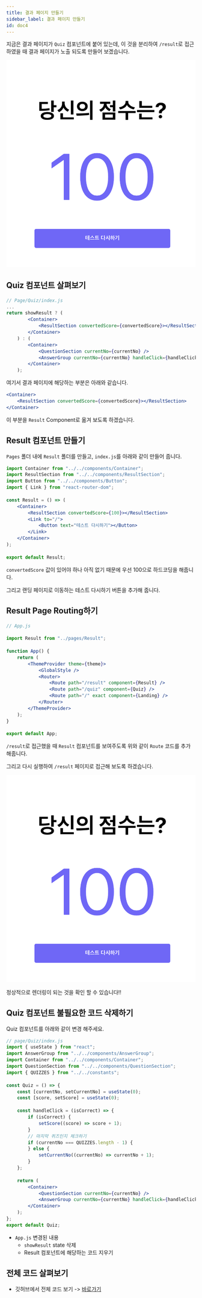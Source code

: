 ```yaml
---
title: 결과 페이지 만들기
sidebar_label: 결과 페이지 만들기
id: doc4
---
```


지금은 결과 페이지가 `Quiz` 컴포넌트에 붙어 있는데, 이 것을 분리하여 `/result`로 접근하였을 때 결과 페이지가 노출 되도록 만들어 보겠습니다.

![4-7.png](assets/4-7.png)

## Quiz 컴포넌트 살펴보기

```jsx
// Page/Quiz/index.js
...
return showResult ? (
		<Container>
			<ResultSection convertedScore={convertedScore}></ResultSection>
		</Container>
	) : (
		<Container>
			<QuestionSection currentNo={currentNo} />
			<AnswerGroup currentNo={currentNo} handleClick={handleClick} />
		</Container>
	);
```

여기서 결과 페이지에 해당하는 부분은 아래와 같습니다.

```jsx
<Container>
	<ResultSection convertedScore={convertedScore}></ResultSection>
</Container>
```

이 부분을 `Result` Component로 옮겨 보도록 하겠습니다.

## Result 컴포넌트 만들기

`Pages` 폴더 내에 `Result` 폴더를 만들고, `index.js`를 아래와 같이 만들어 줍니다.

```jsx
import Container from "../../components/Container";
import ResultSection from "../../components/ResultSection";
import Button from "../../components/Button";
import { Link } from "react-router-dom";

const Result = () => (
	<Container>
		<ResultSection convertedScore={100}></ResultSection>
		<Link to="/">
			<Button text="테스트 다시하기"></Button>
		</Link>
	</Container>
);

export default Result;
```

`convertedScore` 값이 있어야 하나 아직 없기 때문에 우선 100으로 하드코딩을 해줍니다.

그리고 랜딩 페이지로 이동하는 테스트 다시하기 버튼을 추가해 줍니다.

## Result Page Routing하기

```jsx
// App.js

import Result from "../pages/Result";

function App() {
	return (
		<ThemeProvider theme={theme}>
			<GlobalStyle />
			<Router>
				<Route path="/result" component={Result} />
				<Route path="/quiz" component={Quiz} />
				<Route path="/" exact component={Landing} />
			</Router>
		</ThemeProvider>
	);
}

export default App;
```

`/result`로 접근했을 때 `Result` 컴포넌트를 보여주도록 위와 같이 `Route` 코드를 추가 해줍니다.

그리고 다시 실행하여 `/result` 페이지로 접근해 보도록 하겠습니다.

![4-7.png](assets/4-7.png)

정상적으로 렌더링이 되는 것을 확인 할 수 있습니다!!

## Quiz 컴포넌트 불필요한 코드 삭제하기

Quiz 컴포넌트를 아래와 같이 변경 해주세요.

```jsx
// page/Quiz/index.js
import { useState } from "react";
import AnswerGroup from "../../components/AnswerGroup";
import Container from "../../components/Container";
import QuestionSection from "../../components/QuestionSection";
import { QUIZZES } from "../../constants";

const Quiz = () => {
	const [currentNo, setCurrentNo] = useState(0);
	const [score, setScore] = useState(0);

	const handleClick = (isCorrect) => {
		if (isCorrect) {
			setScore((score) => score + 1);
		}
		// 마지막 퀴즈인지 체크하기
		if (currentNo === QUIZZES.length - 1) {
		} else {
			setCurrentNo((currentNo) => currentNo + 1);
		}
	};

	return (
		<Container>
			<QuestionSection currentNo={currentNo} />
			<AnswerGroup currentNo={currentNo} handleClick={handleClick} />
		</Container>
	);
};
export default Quiz;
```

- `App.js` 변경된 내용
  - `showResult` state 삭제
  - Result 컴포넌트에 해당하는 코드 지우기

## 전체 코드 살펴보기

- 깃허브에서 전체 코드 보기 -> [바로가기](https://github.com/CodePotStudio/starter-quiz-app/tree/week04-04)
